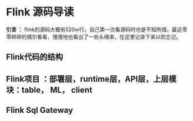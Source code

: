 # Flink 源码导读
**引言 ：** flink的源码大概有520w行，自己第一次看源码时也是不知所措，最近零零碎碎的偶尔看看，慢慢地也看出了一些头绪来，在这里记录下来以防忘记。

## Flink代码的结构

## Flink项目 ：部署层，runtime层，API层，上层模块：table， ML， client

## Flink Sql Gateway